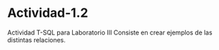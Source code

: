 # Actividad-1.2
Actividad T-SQL para Laboratorio III
Consiste en crear ejemplos de las distintas relaciones.
